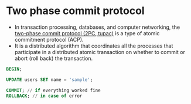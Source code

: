 # Two phase commit protocol
- In transaction processing, databases, and computer networking, the [two-phase commit protocol (2PC, tupac)](https://en.wikipedia.org/wiki/Two-phase_commit_protocol) is a type of atomic commitment protocol (ACP). 
- It is a distributed algorithm that coordinates all the processes that participate in a distributed atomic transaction on whether to commit or abort (roll back) the transaction. 

````sql
BEGIN;

UPDATE users SET name = 'sample';

COMMIT; // if everything worked fine
ROLLBACK; // in case of error
````